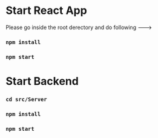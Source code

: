 # Start React App

Please go inside the root derectory and do following --->

### `npm install`
### `npm start`

# Start Backend

### `cd src/Server`
### `npm install`
### `npm start`
